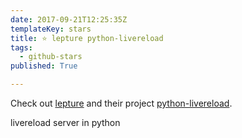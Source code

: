 ```yaml
---
date: 2017-09-21T12:25:35Z
templateKey: stars
title: ⭐ lepture python-livereload
tags:
  - github-stars
published: True

---
```


Check out [lepture](https://github.com/lepture) and their project [python-livereload](https://github.com/lepture/python-livereload).

livereload server in python
